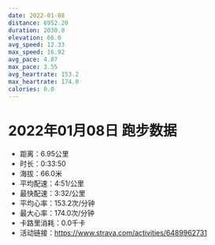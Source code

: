 ```yaml
---
date: 2022-01-08
distance: 6952.20
duration: 2030.0
elevation: 66.0
avg_speed: 12.33
max_speed: 16.92
avg_pace: 4.87
max_pace: 3.55
avg_heartrate: 153.2
max_heartrate: 174.0
calories: 0.0
---
```


# 2022年01月08日 跑步数据

- 距离：6.95公里
- 时长：0:33:50
- 海拔：66.0米
- 平均配速：4:51/公里
- 最快配速：3:32/公里
- 平均心率：153.2次/分钟
- 最大心率：174.0次/分钟
- 卡路里消耗：0.0千卡
- 活动链接：https://www.strava.com/activities/6489962731
